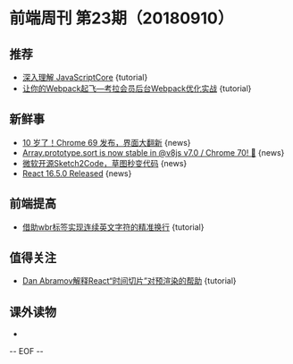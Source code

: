 # 前端周刊 第23期（20180910）

## 推荐

- [深入理解 JavaScriptCore](https://mp.weixin.qq.com/s/FwLL1CukwkNASlZfuIhlRA) {tutorial}
- [让你的Webpack起飞—考拉会员后台Webpack优化实战](https://zhuanlan.zhihu.com/p/42465502) {tutorial}

## 新鲜事

- [10 岁了！Chrome 69 发布，界面大翻新](https://mp.weixin.qq.com/s/9qDAlbXPXLZhaAn6iYf5gQ) {news}
- [Array.prototype.sort is now stable in @v8js v7.0 / Chrome 70! 🎉](https://twitter.com/mathias/status/1036626116654637057) {news}
- [微软开源Sketch2Code，草图秒变代码](https://juejin.im/entry/5b90c6b85188255c9d55f213) {news}
- [React 16.5.0 Released](https://github.com/facebook/react/blob/master/CHANGELOG.md#1650-september-5-2018) {news}

## 前端提高

- [借助wbr标签实现连续英文字符的精准换行](https://www.zhangxinxu.com/wordpress/2018/09/html-wbr-word-break/) {tutorial}

## 值得关注

- [Dan Abramov解释React“时间切片”对预渲染的帮助](https://github.com/oliviertassinari/react-swipeable-views/issues/453#issuecomment-417939459) {tutorial}

## 课外读物

-

[//]: # (分类图标
    新闻 {news}
    视频 {video}
    教程 {tutorial}
    代码 {code}
    演示 {demo}
    观点 {opinion}
    技巧 {tips}
    工具 {tools}
    书籍 {book}
    文档 {doc}
    GayHub {github}
    规范 {w3c}
    规范 {mdn}
    Three.js {threejs}
  )

-- EOF --